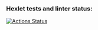 ### Hexlet tests and linter status:
[![Actions Status](https://github.com/reznikovAndrey/frontend-project-lvl3/workflows/hexlet-check/badge.svg)](https://github.com/reznikovAndrey/frontend-project-lvl3/actions)